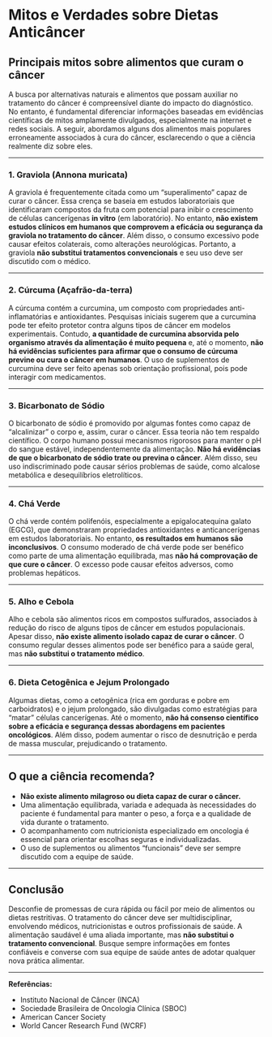 
# Mitos e Verdades sobre Dietas Anticâncer

## Principais mitos sobre alimentos que curam o câncer

A busca por alternativas naturais e alimentos que possam auxiliar no tratamento do câncer é compreensível diante do impacto do diagnóstico. No entanto, é fundamental diferenciar informações baseadas em evidências científicas de mitos amplamente divulgados, especialmente na internet e redes sociais. A seguir, abordamos alguns dos alimentos mais populares erroneamente associados à cura do câncer, esclarecendo o que a ciência realmente diz sobre eles.

---

### 1. **Graviola (Annona muricata)**

A graviola é frequentemente citada como um “superalimento” capaz de curar o câncer. Essa crença se baseia em estudos laboratoriais que identificaram compostos da fruta com potencial para inibir o crescimento de células cancerígenas **in vitro** (em laboratório). No entanto, **não existem estudos clínicos em humanos que comprovem a eficácia ou segurança da graviola no tratamento do câncer**. Além disso, o consumo excessivo pode causar efeitos colaterais, como alterações neurológicas. Portanto, a graviola **não substitui tratamentos convencionais** e seu uso deve ser discutido com o médico.

---

### 2. **Cúrcuma (Açafrão-da-terra)**

A cúrcuma contém a curcumina, um composto com propriedades anti-inflamatórias e antioxidantes. Pesquisas iniciais sugerem que a curcumina pode ter efeito protetor contra alguns tipos de câncer em modelos experimentais. Contudo, **a quantidade de curcumina absorvida pelo organismo através da alimentação é muito pequena** e, até o momento, **não há evidências suficientes para afirmar que o consumo de cúrcuma previne ou cura o câncer em humanos**. O uso de suplementos de curcumina deve ser feito apenas sob orientação profissional, pois pode interagir com medicamentos.

---

### 3. **Bicarbonato de Sódio**

O bicarbonato de sódio é promovido por algumas fontes como capaz de “alcalinizar” o corpo e, assim, curar o câncer. Essa teoria não tem respaldo científico. O corpo humano possui mecanismos rigorosos para manter o pH do sangue estável, independentemente da alimentação. **Não há evidências de que o bicarbonato de sódio trate ou previna o câncer**. Além disso, seu uso indiscriminado pode causar sérios problemas de saúde, como alcalose metabólica e desequilíbrios eletrolíticos.

---

### 4. **Chá Verde**

O chá verde contém polifenóis, especialmente a epigalocatequina galato (EGCG), que demonstraram propriedades antioxidantes e anticancerígenas em estudos laboratoriais. No entanto, **os resultados em humanos são inconclusivos**. O consumo moderado de chá verde pode ser benéfico como parte de uma alimentação equilibrada, mas **não há comprovação de que cure o câncer**. O excesso pode causar efeitos adversos, como problemas hepáticos.

---

### 5. **Alho e Cebola**

Alho e cebola são alimentos ricos em compostos sulfurados, associados à redução do risco de alguns tipos de câncer em estudos populacionais. Apesar disso, **não existe alimento isolado capaz de curar o câncer**. O consumo regular desses alimentos pode ser benéfico para a saúde geral, mas **não substitui o tratamento médico**.

---

### 6. **Dieta Cetogênica e Jejum Prolongado**

Algumas dietas, como a cetogênica (rica em gorduras e pobre em carboidratos) e o jejum prolongado, são divulgadas como estratégias para “matar” células cancerígenas. Até o momento, **não há consenso científico sobre a eficácia e segurança dessas abordagens em pacientes oncológicos**. Além disso, podem aumentar o risco de desnutrição e perda de massa muscular, prejudicando o tratamento.

---

## **O que a ciência recomenda?**

- **Não existe alimento milagroso ou dieta capaz de curar o câncer.**
- Uma alimentação equilibrada, variada e adequada às necessidades do paciente é fundamental para manter o peso, a força e a qualidade de vida durante o tratamento.
- O acompanhamento com nutricionista especializado em oncologia é essencial para orientar escolhas seguras e individualizadas.
- O uso de suplementos ou alimentos “funcionais” deve ser sempre discutido com a equipe de saúde.

---

## **Conclusão**

Desconfie de promessas de cura rápida ou fácil por meio de alimentos ou dietas restritivas. O tratamento do câncer deve ser multidisciplinar, envolvendo médicos, nutricionistas e outros profissionais de saúde. A alimentação saudável é uma aliada importante, mas **não substitui o tratamento convencional**. Busque sempre informações em fontes confiáveis e converse com sua equipe de saúde antes de adotar qualquer nova prática alimentar.

---
**Referências:**
- Instituto Nacional de Câncer (INCA)
- Sociedade Brasileira de Oncologia Clínica (SBOC)
- American Cancer Society
- World Cancer Research Fund (WCRF)
```
